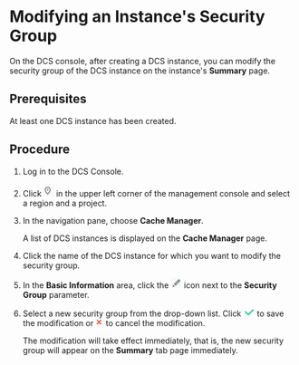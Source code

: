 # Modifying an Instance's Security Group<a name="EN-US_TOPIC_0237964726"></a>

On the DCS console, after creating a DCS instance, you can modify the security group of the DCS instance on the instance's  **Summary**  page.

## Prerequisites<a name="section34708966"></a>

At least one DCS instance has been created.

## Procedure<a name="section43945239"></a>

1.  Log in to the DCS Console.
2.  Click![](figures/icon-region.png)  in the upper left corner of the management console and select a region and a project.
3.  In the navigation pane, choose  **Cache Manager**.

    A list of DCS instances is displayed on the  **Cache Manager**  page.

4.  Click the name of the DCS instance for which you want to modify the security group.
5.  In the  **Basic Information**  area, click the  ![](figures/icon-edit.png)  icon next to the  **Security Group**  parameter.
6.  Select a new security group from the drop-down list. Click  ![](figures/icon-right.png)  to save the modification or  ![](figures/icon-delete.png)  to cancel the modification.

    The modification will take effect immediately, that is, the new security group will appear on the  **Summary**  tab page immediately.


